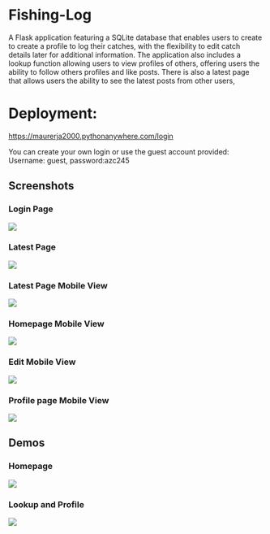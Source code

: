 # Fishing-Log
A Flask application featuring a SQLite database that enables users to create to create a profile to log their catches, with the flexibility to edit catch details later for additional information. The application also includes a lookup function allowing users to view profiles of others, offering users the ability to follow others profiles and like posts. There is also a latest page that allows users the ability to see the latest posts from other users,


# Deployment:
https://maurerja2000.pythonanywhere.com/login

You can create your own login or use the guest account provided: Username: guest, password:azc245

##  Screenshots
 
 ### Login Page
![](./screenshots/login.JPG)


 ### Latest Page
![](./screenshots/latest.JPG)

### Latest Page Mobile View
![](./screenshots/mobile-latest.JPG)

### Homepage Mobile View
![](./screenshots/mobile-home.JPG)

### Edit Mobile View
![](./screenshots/mobile-edit.JPG)

### Profile page Mobile View
![](./screenshots/mobile-profile.JPG)


## Demos

### Homepage
![](./screenshots/home-demo.gif)

### Lookup and Profile
![](./screenshots/profile-demo.gif)
